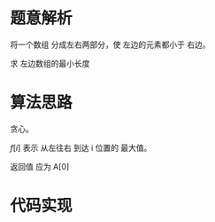 

# 题意解析



将一个数组 分成左右两部分，使 左边的元素都小于 右边。

求 左边数组的最小长度





# 算法思路





贪心。



$f[i]$ 表示 从左往右 到达 i 位置的 最大值。



返回值 应为 A[0]











# 代码实现



